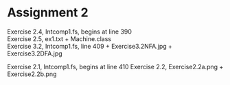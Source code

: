 # Assignment 2

Exercise 2.4, Intcomp1.fs, begins at line 390  
Exercise 2.5, ex1.txt + Machine.class  
Exercise 3.2, Intcomp1.fs, line 409 + Exercise3.2NFA.jpg + Exercise3.2DFA.jpg  

Exercise 2.1, Intcomp1.fs, begins at line 410
Exercise 2.2, Exercise2.2a.png + Exercise2.2b.png